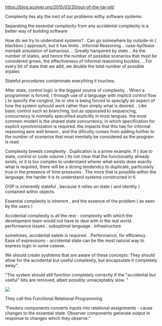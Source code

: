 https://blog.acolyer.org/2015/03/20/out-of-the-tar-pit/



Complexity lies aty the root of our problems withy software systems. 

Separating the essential complexity from any accidental complexity is a better way of building software

How do we try to understand systems? 
    . Can go somewhere by outside-in ( blackbox ) approach, but it has limits
    . Informal Reasoning
        .. case-by0base mentalk simulation of behaviour.
        .. Greatly hampered by state
        .. As the number of states, and hence the number of possible scenarios that must be considered grows,  the effectiveness of informal reasoining buckles. 
        .. For every bit of state that we add, we double the total number of possible styates
    
Stateful procedures contaminate everything it touches. 


After state, control logic is the biggest source of complexity. 
    . When a programmer is forced, ( through use of a language with implicit control flow ) to specify the congtrol, he or she is being forced to specigfy an aspect of how the system syhould work rather than simply what is desired. 
    . Like basic control such as branching, but as oppsosied to sequencing, concurrency is normally specxified explicitly in most langues. the most common moderl is the shared state concurrency, in which specification for explicit synchronization is required. the impacts that this has for informal reasoning asre well knwon , and the dificulty comes from adding further to the number of scenarios that must mentally be considered as the program is read. 

Complexity breeds complexity
    . Duplication is a prime example. If ( due to state, control or code volume ) its not clear that the functionality already exists, or it is too complex to understand wherer what exists does exactly what is required, there will be a strong tendendcy to duplicate, particularly true in the presence of time pressures
    . The more that is possible within the language, the harder it is to understand systems constructed in ti. 

OOP is inherently stateful , because it relies on state ( and identity ) contained within objects. 

Essential complexity is inherent , and the essence of the problem ( as seen by the users ) 

Accidental complexity is all the rest - complexity with which the development team would not have to deal with in the ieal world 
    . performance issues
    . suboptimal language 
    . infrastructure

sometimes, accidental satete is required:
    . Performance, for efficiency
    . Ease of expressions - accidental state can be the most natural way to express logic in some casese. 

We should create syshtems that are aware of these concepts: They should allow for the accidental but useful complexity, but encapsulate it completely away".


"The system should still function completely correctly if the "accidental but useful" bits are removed, albeit possibly unnaceptably slow. "

![](2022-04-01-14-34-23.png)


They call this Functional Relational Programming


"Feeders components converts inputs into relational assignments - cause changes to the essential state. 
Observer components generate output in response to changes which they observe."
